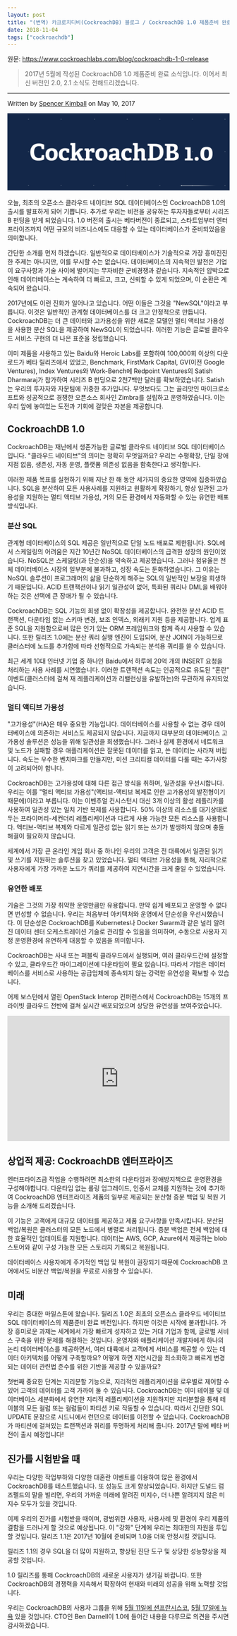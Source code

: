 ```yaml
---
layout: post
title: "(번역) 카크로치디비(CockroachDB) 블로그 / CockroachDB 1.0 제품준비 완료"
date: 2018-11-04
tags: ["cockroachdb"]
---
```


원문: https://www.cockroachlabs.com/blog/cockroachdb-1-0-release

> 2017년 5월에 작성된 CockroachDB 1.0 제품준비 완료 소식입니다. 이어서 최신 버전인  2.0, 2.1 소식도 전해드리겠습니다.

---

Written by [Spencer Kimball](https://www.cockroachlabs.com/author/spencer-kimball) on May 10, 2017

![](/assets/post/2018-11-04-cockroachdb-1-0-release/cockroachdb-1dot0.png)

<!--more-->

오늘, 최초의 오픈소스 클라우드 네이티브 SQL 데이터베이스인 CockroachDB 1.0의 출시를 발표하게 되어 기쁩니다. 추가로 우리는 비전을 공유하는 투자자들로부터 시리즈 B 펀딩을 받게 되었습니다. 1.0 버전의 출시는 베타버전이 종료되고, 스타트업부터 엔터프라이즈까지 어떤 규모의 비즈니스에도 대응할 수 있는 데이터베이스가 준비되었음을 의미합니다.

간단한 소개를 먼저 하겠습니다. 일반적으로 데이터베이스가 기술적으로 가장 흥미진진한 주제는 아니지만, 이를 무시할 수는 없습니다. 데이터베이스의 지속적인 발전은 기업이 요구사항과 기술 사이에 벌어지는 무자비한 군비경쟁과 같습니다. 지속적인 압박으로 인해 데이터베이스는 계속하여 더 빠르고, 크고, 신뢰할 수 있게 되었으며, 이 순환은 계속되어 왔습니다.

2017년에도 이런 진화가 일어나고 있습니다. 어떤 이들은 그것을 "NewSQL"이라고 부릅니다. 이것은 일반적인 관계형 데이터베이스를 더 크고 안정적으로 만듭니다. CockroachDB는 더 큰 데이터와 고가용성을 위한 새로운 모델인 멀티 액티브 가용성을 사용한 분산 SQL을 제공하여 NewSQL이 되었습니다. 이러한 기능은 글로벌 클라우드 서비스 구현의 더 나은 표준을 정립했습니다.

이미 제품을 사용하고 있는 Baidu와 Heroic Labs를 포함하여 100,000회 이상의 다운로드가 베타 릴리즈에서 있었고, Benchmark, FirstMark Capital, GV(이전 Google Ventures), Index Ventures와 Work-Bench에 Redpoint Ventures의 Satish Dharmaraj가 참가하여 시리즈 B 펀딩으로 2천7백만 달러를 확보하였습니다. Satish는 우리의 투자자와 자문팀에 귀중한 추가입니다. 무엇보다도 그는 골리앗인 마이크로소프트와 성공적으로 경쟁한 오픈소스 회사인 Zimbra를 설립하고 운영하였습니다. 이는 우리 앞에 놓여있는 도전과 기회에 걸맞은 자본을 제공합니다.

## CockroachDB 1.0

CockroachDB는 재난에서 생존가능한 글로벌 클라우드 네이티브 SQL 데이터베이스입니다. "클라우드 네이티브"의 의미는 정확히 무엇일까요? 우리는 수평확장, 단일 장애 지점 없음, 생존성, 자동 운영, 플랫폼 의존성 없음을 함축한다고 생각합니다.

이러한 제품 목표를 실현하기 위해 지난 한 해 동안 세가지의 중요한 영역에 집중하였습니다. SQL을 분산하여 모든 사용사례를 지원하고 원활하게 확장하기, 항상 일관된 고가용성을 지원하는 멀티 액티브 가용성, 거의 모든 환경에서 자동화할 수 있는 유연한 배포방식입니다.

### 분산 SQL

관계형 데이터베이스의 SQL 제공은 일반적으로 단일 노드 배포로 제한됩니다. SQL에서 스케일링의 어려움은 지간 10년간 NoSQL 데이터베이스의 급격한 성장의 원인이었습니다. NoSQL은 스케일링(과 단순성)을 약속하고 제공했습니다. 그러나 점유율은 전체 데이터베이스 시장의 일부분에 불과하고, 성장 속도는 둔화하였습니다. 그 이유는 NoSQL 솔루션이 프로그래머의 삶을 단순하게 해주는 SQL의 일반적인 보장을 희생하기 때문입니다. ACID 트랜잭션이나 읽기 일관성이 없어, 특화된 쿼리나 DML을 배워야 하는 것은 선택에 큰 장애가 될 수 있습니다.

CockroachDB는 SQL 기능의 희생 없이 확장성을 제공합니다. 완전한 분산 ACID 트랜잭션, 다운타임 없는 스키마 변경, 보조 인덱스, 외래키 지원 등을 제공합니다. 업계 표준 SQL을 지원함으로써 많은 인기 있는 ORM 프레임워크와 함께 즉시 사용할 수 있습니다. 또한 릴리즈 1.0에는 분산 쿼리 실행 엔진이 도입되어, 분산 JOIN이 가능하므로 클러스터에 노드를 추가함에 따라 선형적으로 가속되는 분석용 쿼리를 쓸 수 있습니다.

최근 세계 10대 인터넷 기업 중 하나인 Baidu에서 하루에 20억 개의 INSERT 요청을 처리하는 사용 사례를 시연했습니다. 이러한 트랜잭션 속도는 인공적으로 유도된 "혼란" 이벤트(클러스터에 걸쳐 재 레플리케이션과 리밸런싱을 유발하는)와 무관하게 유지되었습니다.

### 멀티 액티브 가용성

"고가용성"(HA)은 매우 중요한 기능입니다. 데이터베이스를 사용할 수 없는 경우 데이터베이스에 의존하는 서비스도 제공되지 않습니다. 지금까지 대부분의 데이터베이스 고가용성 솔루션은 성능을 위해 일관성을 희생했습니다. 그러나 실제 환경에서 네트워크 및 노드가 실패할 경우 애플리케이션은 잘못된 데이터를 읽고, 쓴 데이터는 사라져 버립니다. 속도는 우수한 벤치마크를 만들지만, 미션 크리티컬 데이터를 다룰 때는 추가사항이 고려되어야 합니다.

CockroachDB는 고가용성에 대해 다른 접근 방식을 취하며, 일관성을 우선시합니다. 우리는 이를 "멀티 액티브 가용성"(액티브-액티브 복제로 인한 고가용성의 발전형이기 때문에)이라고 부릅니다. 이는 이벤추얼 컨시스턴시 대신 3개 이상의 활성 레플리카를 사용하여 일관성 있는 일치 기반 복제를 사용합니다. 50% 이상의 리소스를 대기상태로 두는 프라이머리-세컨더리 레플리케이션과 다르게 사용 가능한 모든 리소스를 사용합니다. 액티브-액티브 복제와 다르게 일관성 없는 읽기 또는 쓰기가 발생하지 않으며 충돌 해결이 필요하지 않습니다.

세계에서 가장 큰 온라인 게임 회사 중 하나인 우리의 고객은 전 대륙에서 일관된 읽기 및 쓰기를 지원하는 솔루션을 찾고 있었습니다. 멀티 액티브 가용성을 통해, 지리적으로 사용자에게 가장 가까운 노드가 쿼리를 제공하여 지연시간을 크게 줄일 수 있었습니다.

### 유연한 배포

기술은 그것의 가장 취약한 운영만큼만 유용합니다. 만약 쉽게 배포되고 운영할 수 없다면 번성할 수 없습니다. 우리는 처음부터 아키텍처와 운영에서 단순성을 우선시했습니다. 이 단순성은 CockroachDB를 Kubernetes나 Docker Swarm과 같은 널리 알려진 데이터 센터 오케스트레이션 기술로 관리할 수 있음을 의미하며, 수동으로 사용자 지정 운영환경에 유연하게 대응할 수 있음을 의미합니다.

CockroachDB는 사내 또는 퍼블릭 클라우드에서 실행되며, 여러 클라우드간에 설정할 수 있고, 클라우드간 마이그레이션에 다운타임이 필요 없습니다. 따라서 기업은 데이터베이스를 서비스로 사용하는 공급업체에 종속되지 않는 강력한 유연성을 확보할 수 있습니다.

어제 보스턴에서 열린 OpenStack Interop 컨퍼런스에서 CockroachDB는 15개의 프라이빗 클라우드 전반에 걸쳐 실시간 배포되었으며 상당한 유연성을 보여주었습니다.

<div style="position:relative;height:0;padding-bottom:56.25%"><iframe src="https://www.youtube.com/embed/nBXXLNIwAoo?ecver=2" style="position:absolute;width:100%;height:100%;left:0" width="640" height="360" frameborder="0" allow="autoplay; encrypted-media" allowfullscreen></iframe></div>

## 상업적 제공: CockroachDB 엔터프라이즈

엔터프라이즈급 작업을 수행하려면 최소한의 다운타임과 장애방지책으로 운영환경을 구성해야합니다. 다운타임 없는 롤링 업그레이드, 인증서 교체를 지원하는 것에 추가하여 CockroachDB 엔터프라이즈 제품의 일부로 제공되는 분산형 증분 백업 및 복원 기능을 소개해 드리겠습니다.

이 기능은 고객에게 대규모 데이터를 제공하고 제품 요구사항을 만족시킵니다. 분산된 백업/복원은 클러스터의 모든 노드에서 병렬로 처리됩니다. 증분 백업은 전체 백업에 대한 효율적인 업데이트를 지원합니다. 데이터는 AWS, GCP, Azure에서 제공하는 blob 스토어와 같이 구성 가능한 모든 스토리지 기록되고 복원됩니다.

데이터베이스 사용자에게 주기적인 백업 및 복원이 권장되기 때문에 CockroachDB 코어에서도 비분산 백업/복원을 무료로 사용할 수 있습니다.

## 미래

우리는 중대한 마일스톤에 왔습니다. 릴리즈 1.0은 최초의 오픈소스 클라우드 네이티브 SQL 데이터베이스의 제품준비 완료 버전입니다. 하지만 이것은 시작에 불과합니다. 가장 흥미로운 과제는 세계에서 가장 빠르게 성자하고 있는 거대 기업과 함께, 글로벌 서비스 구축을 위한 문제를 해결하는 것입니다. 운영자와 애플리케이션 개발자에게 하나의 논리 데이터베이스를 제공하면서, 여러 대륙에서 고객에게 서비스를 제공할 수 있는 데이터 아키텍처를 어떻게 구축할까요? 어떻게 하면 지연시간을 최소화하고 빠르게 변경되는 데이터 관련법 준수를 위한 기반을 제공할 수 있을까요?

첫번째 중요한 단계는 지리분할 기능으로, 지리적인 레플리케이션을 로우별로 제어할 수 있어 고객의 데이터를 고객 가까이 둘 수 있습니다. CockroachDB는 이미 테이블 및 데이터베이스 세분화에서 유연한 지리적 레플리케이션을 지원하지만 지리분할을 통해 테이블의 모든 컬럼 또는 컬럼들이 파티션 키로 작동할 수 있습니다. 따라서 간단한 SQL UPDATE 문장으로 시드니에서 런던으로 데이터를 이전할 수 있습니다. CockroachDB가 파티션에 걸쳐있는 트랜잭션과 쿼리를 투명하게 처리해 줍니다. 2017년 말에 베타 버전이 출시 예정입니다!

## 진가를 시험받을 때

우리는 다양한 작업부하와 다양한 대혼란 이벤트를 이용하여 많은 환경에서 CockroachDB를 테스트했습니다. 또 성능도 크게 향상되었습니다. 하지만 도널드 럼즈펠드의 말을 빌리면, 우리의 가까운 미래에 알려진 미지수, 더 나쁜 알려지지 않은 미지수 모두가 있을 것입니다.

이제 우리의 진가를 시험받을 때이며, 광범위한 사용자, 사용사례 및 환경이 우리 제품의 결함을 드러나게 할 것으로 예상됩니다. 이 "강화" 단계에 우리는 최대한의 자원을 투입할 것입니다. 릴리즈 1.1은 2017년 10월에 준비되며 1.0을 더욱 안정시킬 것입니다.

릴리즈 1.1의 경우 SQL을 더 많이 지원하고, 향상된 진단 도구 및 상당한 성능향상을 제공할 것입니다.

1.0 릴리즈를 통해 CockroachDB의 새로운 사용자가 생기길 바랍니다. 또한 CockroachDB의 경쟁력을 지속해서 확장하여 현재와 미래의 성공을 위해 노력할 것입니다.

우리는 CockroachDB의 사용자 그룹을 위해 [5월 11일에 샌프란시스코](https://www.meetup.com/ko-KR/SF-CockroachDB-User-Group/events/239306231/), [5월 17일에 뉴욕](https://www.meetup.com/ko-KR/NYC-CockroachDB-User-Group/events/239118648/) 있을 것입니다. CTO인 Ben Darnell이 1.0에 들어간 내용을 다루므로 의견을 주시면 감사하겠습니다.